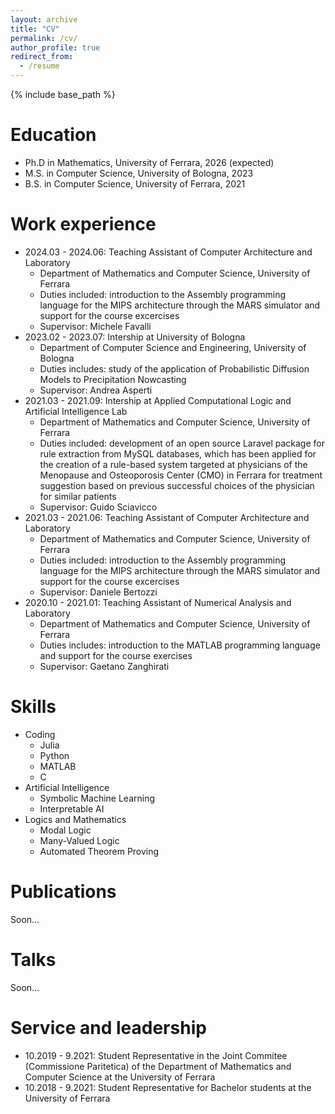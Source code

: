```yaml
---
layout: archive
title: "CV"
permalink: /cv/
author_profile: true
redirect_from:
  - /resume
---
```


{% include base_path %}

Education
======
* Ph.D in Mathematics, University of Ferrara, 2026 (expected)
* M.S. in Computer Science, University of Bologna, 2023
* B.S. in Computer Science, University of Ferrara, 2021

Work experience
======
* 2024.03 - 2024.06: Teaching Assistant of Computer Architecture and Laboratory
  * Department of Mathematics and Computer Science, University of Ferrara
  * Duties included: introduction to the Assembly programming language for the MIPS
    architecture through the MARS simulator and support for the course excercises
  * Supervisor: Michele Favalli
* 2023.02 - 2023.07: Intership at University of Bologna
  * Department of Computer Science and Engineering, University of Bologna
  * Duties includes: study of the application of Probabilistic Diffusion Models to
    Precipitation Nowcasting
  * Supervisor: Andrea Asperti
* 2021.03 - 2021.09: Intership at Applied Computational Logic and Artificial Intelligence
  Lab
  * Department of Mathematics and Computer Science, University of Ferrara
  * Duties included: development of an open source Laravel package for rule extraction from
    MySQL databases, which has been applied for the creation of a rule-based system targeted
    at physicians of the Menopause and Osteoporosis Center (CMO) in Ferrara for treatment
    suggestion based on previous successful choices of the physician for similar patients 
  * Supervisor: Guido Sciavicco
* 2021.03 - 2021.06: Teaching Assistant of Computer Architecture and Laboratory
  * Department of Mathematics and Computer Science, University of Ferrara
  * Duties included: introduction to the Assembly programming language for the MIPS
    architecture through the MARS simulator and support for the course excercises
  * Supervisor: Daniele Bertozzi
* 2020.10 - 2021.01: Teaching Assistant of Numerical Analysis and Laboratory
  * Department of Mathematics and Computer Science, University of Ferrara
  * Duties includes: introduction to the MATLAB programming language and support for the
    course exercises
  * Supervisor: Gaetano Zanghirati
  
Skills
======
* Coding
  * Julia
  * Python
  * MATLAB
  * C
* Artificial Intelligence
  * Symbolic Machine Learning
  * Interpretable AI
* Logics and Mathematics
  * Modal Logic
  * Many-Valued Logic
  * Automated Theorem Proving

Publications
======
Soon...

<!-- <ul>{% for post in site.publications reversed %}
  {% include archive-single-cv.html %}
{% endfor %}</ul> -->
  
Talks
======
Soon...

<!-- <ul>{% for post in site.talks reversed %}
  {% include archive-single-talk-cv.html  %}
{% endfor %}</ul> -->
  
<!-- Teaching
======
<ul>{% for post in site.teaching reversed %}
  {% include archive-single-cv.html %}
{% endfor %}</ul> -->
  
Service and leadership
======
* 10.2019 - 9.2021: Student Representative in the Joint Commitee (Commissione Paritetica) of
  the Department of Mathematics and Computer Science at the University of Ferrara
* 10.2018 - 9.2021: Student Representative for Bachelor students at the University of
  Ferrara
